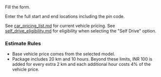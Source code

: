Fill the form.

Enter the full start and end locations including the pin code.

See [car_pricing_list.md](car_pricing_list.md) for current vehicle pricing.
See [self_drive_eligibility.md](self_drive_eligibility.md) for eligibility when selecting the "Self Drive" option.

### Estimate Rules

- Base vehicle price comes from the selected model.
- Package includes 20 km and 10 hours. Beyond these limits, INR 100 is added for every extra 2 km and each additional hour costs 4% of the vehicle price.
